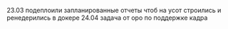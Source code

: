23.03 подеплоили запланированные отчеты чтоб на усот строились и ренедерились в докере
24.04 задача от оро по поддержке кадра